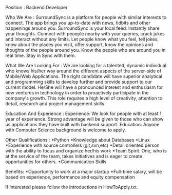 Position : Backend Developer

Who We Are : 
    SurroundSync is a platform for people with similar interests to connect. The app brings you up-to-date with news, tidbits and other happenings around you. SurroundSync is your local feed. Instantly share your thoughts. Connect with peoeple nearby with your queries, crack jokes and interact without any limits. Let people know what you feel, tell jokes, know about the places you visit, offer support, know the opinions and thoughts of the people around you. Know the people who are around you in real time. Stay in Sync with them.

What We Are Looking For :
    We are looking for a talented, dynamic individual who knows his/her way around the different aspects of the server-side of Mobile/Web Applications. The right candidate will have superior analytical and programming skills to develop further and provide  support to our current model. He/She will have a pronounced interest and enthusiasm for new ventures in technology in order  to proactively participate  in the company's growth. This role  requires a high level of creativity, attention to detail, research and project management skills.
    
Education And Experience :
    Experience: We look for people with at least 1 year of experience. Strong advantage will be given to those who can show us applications they have built with backend support. 
    Education: Anyone with Computer Science background is welcome to apply.
    
Other Qualifications : 
    *Python
    *Knowledge about Databases
    *Linux
    *Experience with source controllers (git,svn,etc)
    *Detail oriented person with the ability to focus and organize her/his work
    *Team Spirit. One, who is at the service of the team, takes initiatives and is eager to create opportunities for others. 
    *Communication Skills

Benefits:
    *Opportunity to work at a major startup
    *Full-time salary, will be based on experience, performance and equity compensation
    
If interested please follow the introductions in HowToApply.txt.


    
